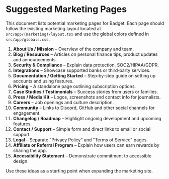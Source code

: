 # Suggested Marketing Pages

This document lists potential marketing pages for Badget. Each page should follow the existing marketing layout located at `src/app/(marketing)/layout.tsx` and use the global colors defined in `src/app/globals.css`.

1. **About Us / Mission** – Overview of the company and team.
2. **Blog / Resources** – Articles on personal finance tips, product updates and announcements.
3. **Security & Compliance** – Explain data protection, SOC2/HIPAA/GDPR.
4. **Integrations** – Showcase supported banks or third‑party services.
5. **Documentation / Getting Started** – Step‑by‑step guide on setting up accounts and using features.
6. **Pricing** – A standalone page outlining subscription options.
7. **Case Studies / Testimonials** – Success stories from users or families.
8. **Press / Media Kit** – Logos, screenshots and contact info for journalists.
9. **Careers** – Job openings and culture description.
10. **Community** – Links to Discord, GitHub and other social channels for engagement.
11. **Changelog / Roadmap** – Highlight ongoing development and upcoming features.
12. **Contact / Support** – Simple form and direct links to email or social support.
13. **Legal** – Separate "Privacy Policy" and "Terms of Service" pages.
14. **Affiliate or Referral Program** – Explain how users can earn rewards by sharing the app.
15. **Accessibility Statement** – Demonstrate commitment to accessible design.

Use these ideas as a starting point when expanding the marketing site.
